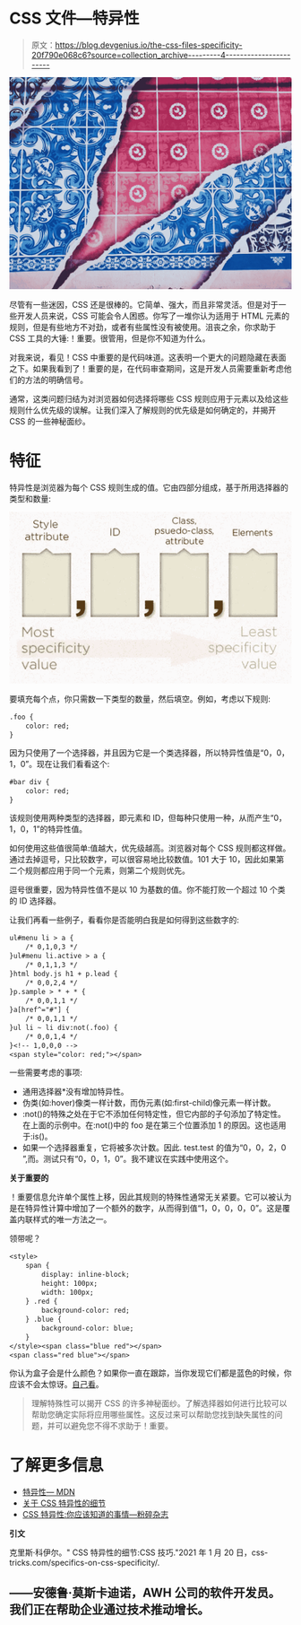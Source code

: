 # CSS 文件—特异性

> 原文：<https://blog.devgenius.io/the-css-files-specificity-20f790e068c6?source=collection_archive---------4----------------------->

![](img/64c8fcce26e23607479847b883148104.png)

尽管有一些迷因，CSS 还是很棒的。它简单、强大，而且非常灵活。但是对于一些开发人员来说，CSS 可能会令人困惑。你写了一堆你认为适用于 HTML 元素的规则，但是有些地方不对劲，或者有些属性没有被使用。沮丧之余，你求助于 CSS 工具的大锤:！重要。很管用，但是你不知道为什么。

对我来说，看见！CSS 中重要的是代码味道。这表明一个更大的问题隐藏在表面之下。如果我看到了！重要的是，在代码审查期间，这是开发人员需要重新考虑他们的方法的明确信号。

通常，这类问题归结为对浏览器如何选择将哪些 CSS 规则应用于元素以及给这些规则什么优先级的误解。让我们深入了解规则的优先级是如何确定的，并揭开 CSS 的一些神秘面纱。

# 特征

特异性是浏览器为每个 CSS 规则生成的值。它由四部分组成，基于所用选择器的类型和数量:

![](img/a6ac0c28e434981d6394f26b83b436ba.png)

要填充每个点，你只需数一下类型的数量，然后填空。例如，考虑以下规则:

```
.foo {
    color: red;
}
```

因为只使用了一个选择器，并且因为它是一个类选择器，所以特异性值是“0，0，1，0”。现在让我们看看这个:

```
#bar div {
    color: red;
}
```

该规则使用两种类型的选择器，即元素和 ID，但每种只使用一种，从而产生“0，1，0，1”的特异性值。

如何使用这些值很简单:值越大，优先级越高。浏览器对每个 CSS 规则都这样做。通过去掉逗号，只比较数字，可以很容易地比较数值。101 大于 10，因此如果第二个规则都应用于同一个元素，则第二个规则优先。

逗号很重要，因为特异性值不是以 10 为基数的值。你不能打败一个超过 10 个类的 ID 选择器。

让我们再看一些例子，看看你是否能明白我是如何得到这些数字的:

```
ul#menu li > a {
    /* 0,1,0,3 */
}ul#menu li.active > a {
    /* 0,1,1,3 */
}html body.js h1 + p.lead {
    /* 0,0,2,4 */
}p.sample > * + * {
    /* 0,0,1,1 */
}a[href^="#"] {
    /* 0,0,1,1 */
}ul li ~ li div:not(.foo) {
    /* 0,0,1,4 */
}<!-- 1,0,0,0 -->
<span style="color: red;"></span>
```

一些需要考虑的事项:

*   通用选择器*没有增加特异性。
*   伪类(如:hover)像类一样计数，而伪元素(如:first-child)像元素一样计数。
*   :not()的特殊之处在于它不添加任何特定性，但它内部的子句添加了特定性。在上面的示例中。在:not()中的 foo 是在第三个位置添加 1 的原因。这也适用于:is()。
*   如果一个选择器重复，它将被多次计数。因此. test.test 的值为“0，0，2，0 ”,而。测试只有“0，0，1，0”。我不建议在实践中使用这个。

**关于重要的**

！重要信息允许单个属性上移，因此其规则的特殊性通常无关紧要。它可以被认为是在特异性计算中增加了一个额外的数字，从而得到值“1，0，0，0，0”。这是覆盖内联样式的唯一方法之一。

领带呢？

```
<style>
    span {
        display: inline-block;
        height: 100px;
        width: 100px;
    } .red {
        background-color: red;
    } .blue {
        background-color: blue;
    }
</style><span class="blue red"></span>
<span class="red blue"></span>
```

你认为盒子会是什么颜色？如果你一直在跟踪，当你发现它们都是蓝色的时候，你应该不会太惊讶。[自己看](https://codepen.io/amoscardino/pen/oNBOmEb?editors=1100)。

> 理解特殊性可以揭开 CSS 的许多神秘面纱。了解选择器如何进行比较可以帮助您确定实际将应用哪些属性。这反过来可以帮助您找到缺失属性的问题，并可以避免您不得不求助于！重要。

# 了解更多信息

*   [特异性— MDN](https://developer.mozilla.org/en-US/docs/Web/CSS/Specificity)
*   [关于 CSS 特异性的细节](https://css-tricks.com/specifics-on-css-specificity/)
*   [CSS 特异性:你应该知道的事情—粉碎杂志](https://www.smashingmagazine.com/2007/07/css-specificity-things-you-should-know/)

**引文**

克里斯·科伊尔。" CSS 特异性的细节:CSS 技巧."2021 年 1 月 20 日，css-tricks.com/specifics-on-css-specificity/.

## ——安德鲁·莫斯卡迪诺，AWH 公司的软件开发员。我们正在帮助企业通过技术推动增长。